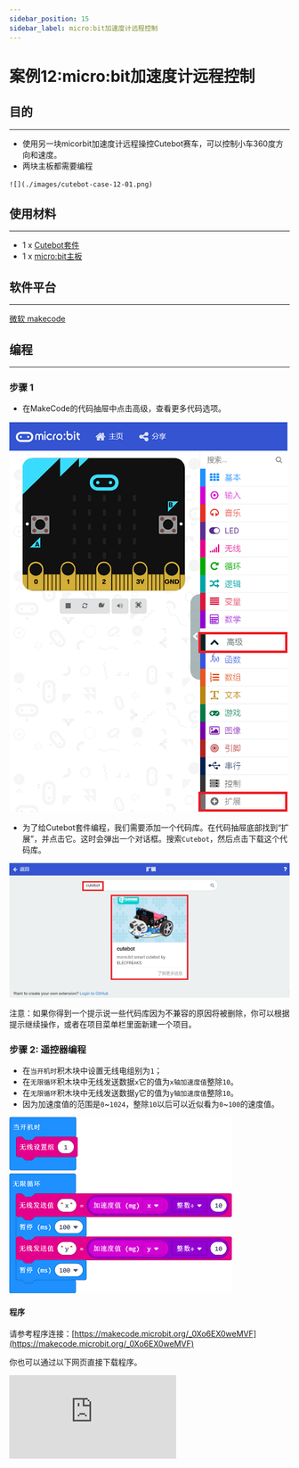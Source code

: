 ```yaml
---
sidebar_position: 15
sidebar_label: micro:bit加速度计远程控制
---
```


# 案例12:micro:bit加速度计远程控制

## 目的
---
- 使用另一块micorbit加速度计远程操控Cutebot赛车，可以控制小车360度方向和速度。
- 两块主板都需要编程

``![](./images/cutebot-case-12-01.png)``

## 使用材料
---
- 1 x [Cutebot套件](https://item.taobao.com/item.htm?spm=a1z10.3-c-s.w4002-18602834180.23.78b86655ZP5Yg8&id=598365555295)
- 1 x [micro:bit主板](https://item.taobao.com/item.htm?spm=a1z10.3-c-s.w4002-18602834180.30.5da66655OasAaH&id=562621059348)

## 软件平台
---
[微软 makecode](https://makecode.microbit.org/#)

## 编程
---
### 步骤 1
- 在MakeCode的代码抽屉中点击高级，查看更多代码选项。

![](./images/cutebot-pk-1.png)

- 为了给Cutebot套件编程，我们需要添加一个代码库。在代码抽屉底部找到“扩展”，并点击它。这时会弹出一个对话框。搜索`Cutebot`，然后点击下载这个代码库。

![](./images/cutebot-pk-11.png)

注意：如果你得到一个提示说一些代码库因为不兼容的原因将被删除，你可以根据提示继续操作，或者在项目菜单栏里面新建一个项目。

### 步骤 2: 遥控器编程

- 在`当开机时`积木块中设置无线电组别为`1`；
- 在`无限循环`积木块中无线发送数据`x`它的值为`x轴加速度值`整除`10`。
- 在`无限循环`积木块中无线发送数据`y`它的值为`y轴加速度值`整除`10`。
- 因为加速度值的范围是`0`~`1024`，整除`10`以后可以近似看为`0`~`100`的速度值。

![](./images/case_12_01.png)

#### 程序

请参考程序连接：[https://makecode.microbit.org/_0Xo6EX0weMVF](https://makecode.microbit.org/_0Xo6EX0weMVF)

你也可以通过以下网页直接下载程序。

<div
    style={{
        position: 'relative',
        paddingBottom: '60%',
        overflow: 'hidden',
    }}
>
    <iframe
        src="https://makecode.microbit.org/_0Xo6EX0weMVF"
        frameborder="0"
        sandbox="allow-popups allow-forms allow-scripts allow-same-origin"
        style={{
            position: 'absolute',
            width: '100%',
            height: '100%',
        }}
    />
</div>

### 步骤 3: 小车编程

- 在`当开机时`(开始)积木块中设置无线电组别为`1`，一定要和遥控端设置为同一组别，否则无法匹配。
- 然后在`当无线接收到数据`积木块中插入两次判断语句，分别判断无线电接收值`name`是否为`x`或者`y`；
- 当无线电收到的`name`值为`x`时，为加速度计`X`轴数据，将`value`值保存到`xValue`变量；
- 当无线电收到的`name`值为`y`时，为加速度计`Y`轴数据，将`value`值保存到`yValue`变量；
- 在`无限循环`积木块中，设置左轮速度为`yValue`+`xValue`，右轮速度为`yValue`-`xValue`。

![](./images/case_12_02.png)

#### 程序

请参考程序连接：[https://makecode.microbit.org/_CrmVWJCrD2au](https://makecode.microbit.org/_CrmVWJCrD2au)

你也可以通过以下网页直接下载程序。

<div
    style={{
        position: 'relative',
        paddingBottom: '60%',
        overflow: 'hidden',
    }}
>
    <iframe
        src="https://makecode.microbit.org/_CrmVWJCrD2au"
        frameborder="0"
        sandbox="allow-popups allow-forms allow-scripts allow-same-origin"
        style={{
            position: 'absolute',
            width: '100%',
            height: '100%',
        }}
    />
</div>

## 结论
---
- micro:bit控制主板向某一个方向倾斜控制Cutebot小车的前进方向。
- 控制端的倾斜角度控制Cutebot小车的车速。

![](./images/cutebot-case-12.gif)

## 思考
---
## 常见问题
---
## 相关阅读
---
